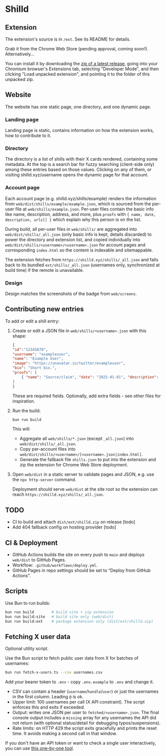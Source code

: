 # Shilld

## Extension

The extension's source is in `/ext`. See its README for details.

Grab it from the Chrome Web Store (pending approval, coming soon!).
Alternatively...

You can install it by downloading the
[zip of a latest release](https://github.com/Swader/shilld/releases/), going
into your Chromium browser's Extensions tab, selecting "Developer Mode", and
then clicking "Load unpacked extension", and pointing it to the folder of this
unpacked zip.

## Website

The website has one static page, one directory, and one dynamic page.

### Landing page

Landing page is static, contains information on how the extension works, how to contribute to it.

### Directory

The directory is a list of shills with their X cards rendered, containing some
metadata. At the top is a search bar for fuzzy searching (client-side only)
among these entries based on those values. Clicking on any of them, or visiting
shilld.xyz/username opens the dynamic page for that account.

### Account page

Each account page (e.g. shilld.xyz/shills/example) renders the information from
`web/dist/shills/example/example.json`, which is sourced from the per-user file at
`web/shills/example.json`. Per-user files contain the basic info like name,
description, address, and more, plus `proofs` with
`{ name, date, description, urls[] }` which explain why this person is on the
list.

During build, all per-user files in `web/shills/` are aggregated into
`web/dist/shills/_all.json` (only basic info is kept, details discarded) to
power the directory and extension list, and copied individually into
`web/dist/shills/<username>/<username>.json` for account pages and corresponding
`index.html` so the content is indexable and sitemappable.

The extension fetches from `https://shilld.xyz/shills/_all.json` and falls back
to its bundled `ext/shills/_all.json` (usernames only, synchronized at build time)
if the remote is unavailable.

### Design

Design matches the screenshots of the badge from `web/screens`.

## Contributing new entries

To add or edit a shill entry:

1. Create or edit a JSON file in `web/shills/<username>.json` with this shape:

    ```json
    {
    "id":"12345678",
    "username": "exampleuser",
    "name": "Example User",
    "image": "https://unavatar.io/twitter/exampleuser",
    "bio": "Short bio.",
    "proofs": [
        { "name": "Source/claim", "date": "2025-01-01", "description": "Context.", "urls": ["https://..."] }
    ]
    }
    ```

    These are required fields. Optionally, add extra fields - see other files for inspiration.

2. Run the build:

    ```bash
    bun run build
    ```

    This will:

    - Aggregate all `web/shills/*.json` (except `_all.json`) into
    `web/dist/shills/_all.json`.
    - Copy per-account files into `web/dist/shills/<username>/[<username>.json|index.html]`.
    - Generate the fallback file `shills.json` to put into the extension and zip
      the extension for Chrome Web Store deployment.

3. Open `web/dist` in a static server to validate pages and JSON, e.g. use the
   `npx http-server` command.

    Deployment should serve `web/dist` at the site root so the extension can reach `https://shilld.xyz/shills/_all.json`.

## TODO

- CI to build and attach `dist/ext/shilld.zip` on release [todo]
- Add 404 fallback config on hosting provider [todo]

## CI & Deployment

- GitHub Actions builds the site on every push to `main` and deploys `web/dist` to GitHub Pages.
- Workflow: `.github/workflows/deploy.yml`.
- GitHub Pages in repo settings should be set to “Deploy from GitHub Actions”.

## Scripts

Use Bun to run builds:

```bash
bun run build        # build site + zip extension
bun run build:site   # build site only (web/dist)
bun run build:ext    # package extension only (dist/ext/shilld.zip)
```

## Fetching X user data

Optional utility script.

Use the Bun script to fetch public user data from X for batches of usernames:

```bash
bun run fetch-x-users.ts --csv usernames.csv
```

Add your bearer token to `.env` - copy `.env.example` to `.env` and change it.

- CSV can contain a header (`username`/`handle`/`user`) or just the usernames in
  the first column. Leading `@` is ok.
- Upper limit: 100 usernames per call (X API constraint). The script enforces
  this and exits if exceeded.
- Output: writes one JSON per user to `fetched/<username>.json`. The final
  console output includes a `missing` array for any usernames the API did not
  return (with optional status/detail for debugging typos/suspensions).
- Rate limits: on HTTP 429 the script exits gracefully and prints the reset
  time. It avoids making a second call in that window.

If you don't have an API token or want to check a single user interactively, you
can use [this one-by-one tool](https://get-id-x.foundtt.com/en/).
